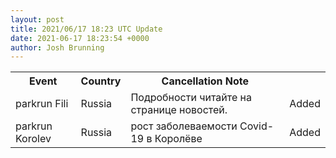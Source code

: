 ```yaml
---
layout: post
title: 2021/06/17 18:23 UTC Update
date: 2021-06-17 18:23:54 +0000
author: Josh Brunning
---
```


<table style='width: 100%'>
    <tr>
        <th>Event</th>
        <th>Country</th>
        <th>Cancellation Note</th>
        <th></th>
    </tr>
    <tr>
        <td>parkrun Fili</td>
        <td>Russia</td>
        <td>Подробности читайте на странице новостей.</td>
        <td>Added</td>
    </tr>
    <tr>
        <td>parkrun Korolev</td>
        <td>Russia</td>
        <td>рост заболеваемости Covid-19 в Королёве</td>
        <td>Added</td>
    </tr>
